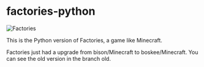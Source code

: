 # factories-python
![Factories](https://github.com/r58Playz/factories-python/blob/master/factoriea.PNG)

This is the Python version of Factories, a game like Minecraft.

Factories just had a upgrade from bison/Minecraft to boskee/Minecraft.
You can see the old version in the branch old.
